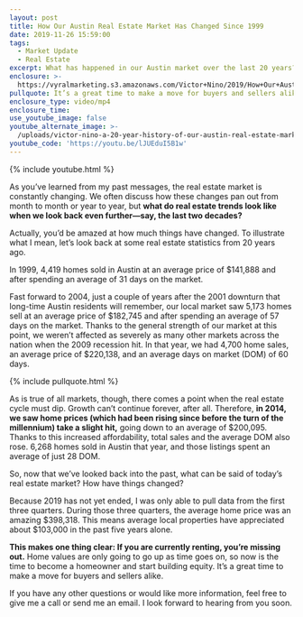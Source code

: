 ```yaml
---
layout: post
title: How Our Austin Real Estate Market Has Changed Since 1999
date: 2019-11-26 15:59:00
tags:
  - Market Update
  - Real Estate
excerpt: What has happened in our Austin market over the last 20 years? Let’s discuss.
enclosure: >-
  https://vyralmarketing.s3.amazonaws.com/Victor+Nino/2019/How+Our+Austin+Real+Estate+Market+Has+Changed+Since+1999.mp4
pullquote: It’s a great time to make a move for buyers and sellers alike.
enclosure_type: video/mp4
enclosure_time:
use_youtube_image: false
youtube_alternate_image: >-
  /uploads/victor-nino-a-20-year-history-of-our-austin-real-estate-market-youtube.jpg
youtube_code: 'https://youtu.be/lJUEduI5B1w'
---
```


{% include youtube.html %}&nbsp;

As you’ve learned from my past messages, the real estate market is constantly changing. We often discuss how these changes pan out from month to month or year to year, but **what do real estate trends look like when we look back even further—say, the last two decades?**

Actually, you’d be amazed at how much things have changed. To illustrate what I mean, let’s look back at some real estate statistics from 20 years ago.&nbsp;

In 1999, 4,419 homes sold in Austin at an average price of $141,888 and after spending an average of 31 days on the market.&nbsp;

Fast forward to 2004, just a couple of years after the 2001 downturn that long-time Austin residents will remember, our local market saw 5,173 homes sell at an average price of $182,745 and after spending an average of 57 days on the market. Thanks to the general strength of our market at this point, we weren’t affected as severely as many other markets across the nation when the 2009 recession hit. In that year, we had 4,700 home sales, an average price of $220,138, and an average days on market (DOM) of 60 days.

{% include pullquote.html %}&nbsp;

As is true of all markets, though, there comes a point when the real estate cycle must dip. Growth can’t continue forever, after all. Therefore, **in 2014, we saw home prices (which had been rising since before the turn of the millennium) take a slight hit,** going down to an average of $200,095. Thanks to this increased affordability, total sales and the average DOM also rose. 6,268 homes sold in Austin that year, and those listings spent an average of just 28 DOM.&nbsp;

So, now that we’ve looked back into the past, what can be said of today’s real estate market? How have things changed?&nbsp;

Because 2019 has not yet ended, I was only able to pull data from the first three quarters. During those three quarters, the average home price was an amazing $398,318. This means average local properties have appreciated about $103,000 in the past five years alone.&nbsp;

**This makes one thing clear: If you are currently renting, you’re missing out.** Home values are only going to go up as time goes on, so now is the time to become a homeowner and start building equity. It’s a great time to make a move for buyers and sellers alike.

If you have any other questions or would like more information, feel free to give me a call or send me an email. I look forward to hearing from you soon.